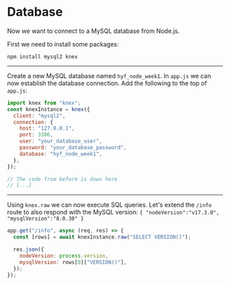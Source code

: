 # Database

Now we want to connect to a MySQL database from Node.js.

First we need to install some packages:

```shell
npm install mysql2 knex
```

---

Create a new MySQL database named `hyf_node_week1`.
In `app.js` we can now establish the database connection.
Add the following to the top of `app.js`:

```js
import knex from "knex";
const knexInstance = knex({
  client: "mysql2",
  connection: {
    host: "127.0.0.1",
    port: 3306,
    user: "your_database_user",
    password: "your_database_password",
    database: "hyf_node_week1",
  },
});

// The code from before is down here
// [...]
```

---

Using `knex.raw` we can now execute SQL queries.
Let's extend the `/info` route to also respond with the MySQL version: `{ "nodeVersion":"v17.3.0", "mysqlVersion":"8.0.30" }`

```js
app.get("/info", async (req, res) => {
  const [rows] = await knexInstance.raw("SELECT VERSION()");

  res.json({
    nodeVersion: process.version,
    mysqlVersion: rows[0]["VERSION()"],
  });
});
```
